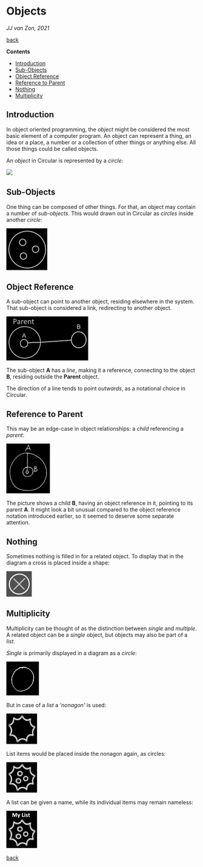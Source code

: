 ﻿Objects
=======

*JJ van Zon, 2021*

[back](../../)

__Contents__

- [Introduction](#introduction)
- [Sub-Objects](#sub-objects)
- [Object Reference](#object-reference)
- [Reference to Parent](#reference-to-parent)
- [Nothing](#nothing)
- [Multiplicity](#multiplicity)

Introduction
------------

In object oriented programming, the *object* might be considered the most basic element of a computer program. An object can represent a thing, an idea or a place, a number or a collection of other things or anything else. All those things could be called objects.

An *object* in Circular is represented by a *circle:*

![](images/Objects.001.png)

Sub-Objects
-----------

One thing can be composed of other things. For that, an object may contain a number of *sub-objects*. This would drawn out in Circular as *circles* inside another *circle*:

![](images/Objects.002.png)

Object Reference
----------------

A sub-object can point to another object, residing elsewhere in the system. That sub-object is considered a link, redirecting to another object.

![](images/Objects.003.png)

The sub-object __A__ has a *line*, making it a reference, connecting to the object __B__, residing outside the __Parent__ object.

The direction of a line tends to point *outwards*, as a notational choice in Circular.

Reference to Parent
-------------------

This may be an edge-case in object relationships: a *child* referencing a *parent*:

![](images/reference-to-parent.png)

The picture shows a child __B__, having an object reference in it, pointing to its parent __A__. It might look a bit unusual compared to the object reference notation introduced earlier, so it seemed to deserve some separate attention.

Nothing
-------

Sometimes nothing is filled in for a related object. To display that in the diagram a cross is placed inside a shape:

![](images/Objects.004.png)

Multiplicity
------------

Multiplicity can be thought of as the distinction between *single* and *multiple*. A related object can be a *single* object, but objects may also be part of a *list*.

*Single* is primarily displayed in a diagram as a *circle*:

![](images/Objects.005.png)

But in case of a *list* a *'nonagon'* is used:

![](images/Objects.006.png)

List items would be placed inside the nonagon again, as circles:

![](images/Objects.007.png)

A list can be given a name, while its individual items may remain nameless:

![](images/list-named-with-3-items.png)

[back](../../)
